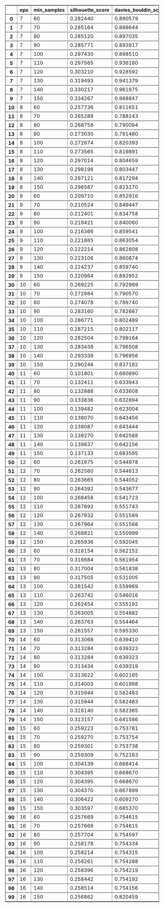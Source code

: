 <div>
<style scoped>
    .dataframe tbody tr th:only-of-type {
        vertical-align: middle;
    }

    .dataframe tbody tr th {
        vertical-align: top;
    }

    .dataframe thead th {
        text-align: right;
    }

</style>
<table border="1" class="dataframe">
  <thead>
    <tr style="text-align: right;">
      <th></th>
      <th>eps</th>
      <th>min_samples</th>
      <th>silhouette_score</th>
      <th>davies_bouldin_score</th>
      <th>n_outliers</th>
    </tr>
  </thead>
  <tbody>
    <tr>
      <th>0</th>
      <td>7</td>
      <td>60</td>
      <td>0.282440</td>
      <td>0.890579</td>
      <td>1962</td>
    </tr>
    <tr>
      <th>1</th>
      <td>7</td>
      <td>70</td>
      <td>0.285164</td>
      <td>0.888644</td>
      <td>2307</td>
    </tr>
    <tr>
      <th>2</th>
      <td>7</td>
      <td>80</td>
      <td>0.285120</td>
      <td>0.897035</td>
      <td>2507</td>
    </tr>
    <tr>
      <th>3</th>
      <td>7</td>
      <td>90</td>
      <td>0.285771</td>
      <td>0.893917</td>
      <td>2782</td>
    </tr>
    <tr>
      <th>4</th>
      <td>7</td>
      <td>100</td>
      <td>0.297430</td>
      <td>0.898510</td>
      <td>3287</td>
    </tr>
    <tr>
      <th>5</th>
      <td>7</td>
      <td>110</td>
      <td>0.297565</td>
      <td>0.936160</td>
      <td>3429</td>
    </tr>
    <tr>
      <th>6</th>
      <td>7</td>
      <td>120</td>
      <td>0.303210</td>
      <td>0.928592</td>
      <td>3865</td>
    </tr>
    <tr>
      <th>7</th>
      <td>7</td>
      <td>130</td>
      <td>0.319493</td>
      <td>0.941379</td>
      <td>4165</td>
    </tr>
    <tr>
      <th>8</th>
      <td>7</td>
      <td>140</td>
      <td>0.330217</td>
      <td>0.961975</td>
      <td>4999</td>
    </tr>
    <tr>
      <th>9</th>
      <td>7</td>
      <td>150</td>
      <td>0.334267</td>
      <td>0.988847</td>
      <td>5584</td>
    </tr>
    <tr>
      <th>10</th>
      <td>8</td>
      <td>60</td>
      <td>0.257736</td>
      <td>0.811651</td>
      <td>1209</td>
    </tr>
    <tr>
      <th>11</th>
      <td>8</td>
      <td>70</td>
      <td>0.265289</td>
      <td>0.788243</td>
      <td>1547</td>
    </tr>
    <tr>
      <th>12</th>
      <td>8</td>
      <td>80</td>
      <td>0.268758</td>
      <td>0.790094</td>
      <td>1744</td>
    </tr>
    <tr>
      <th>13</th>
      <td>8</td>
      <td>90</td>
      <td>0.273030</td>
      <td>0.791480</td>
      <td>1889</td>
    </tr>
    <tr>
      <th>14</th>
      <td>8</td>
      <td>100</td>
      <td>0.272674</td>
      <td>0.820393</td>
      <td>2170</td>
    </tr>
    <tr>
      <th>15</th>
      <td>8</td>
      <td>110</td>
      <td>0.273565</td>
      <td>0.819891</td>
      <td>2217</td>
    </tr>
    <tr>
      <th>16</th>
      <td>8</td>
      <td>120</td>
      <td>0.297014</td>
      <td>0.804659</td>
      <td>2350</td>
    </tr>
    <tr>
      <th>17</th>
      <td>8</td>
      <td>130</td>
      <td>0.298196</td>
      <td>0.803447</td>
      <td>2436</td>
    </tr>
    <tr>
      <th>18</th>
      <td>8</td>
      <td>140</td>
      <td>0.297121</td>
      <td>0.817294</td>
      <td>2577</td>
    </tr>
    <tr>
      <th>19</th>
      <td>8</td>
      <td>150</td>
      <td>0.296587</td>
      <td>0.823170</td>
      <td>2982</td>
    </tr>
    <tr>
      <th>20</th>
      <td>9</td>
      <td>60</td>
      <td>0.209710</td>
      <td>0.852916</td>
      <td>840</td>
    </tr>
    <tr>
      <th>21</th>
      <td>9</td>
      <td>70</td>
      <td>0.210524</td>
      <td>0.849447</td>
      <td>946</td>
    </tr>
    <tr>
      <th>22</th>
      <td>9</td>
      <td>80</td>
      <td>0.212401</td>
      <td>0.834758</td>
      <td>1092</td>
    </tr>
    <tr>
      <th>23</th>
      <td>9</td>
      <td>90</td>
      <td>0.218421</td>
      <td>0.840060</td>
      <td>1249</td>
    </tr>
    <tr>
      <th>24</th>
      <td>9</td>
      <td>100</td>
      <td>0.216366</td>
      <td>0.859541</td>
      <td>1483</td>
    </tr>
    <tr>
      <th>25</th>
      <td>9</td>
      <td>110</td>
      <td>0.221885</td>
      <td>0.863054</td>
      <td>1607</td>
    </tr>
    <tr>
      <th>26</th>
      <td>9</td>
      <td>120</td>
      <td>0.222214</td>
      <td>0.862808</td>
      <td>1625</td>
    </tr>
    <tr>
      <th>27</th>
      <td>9</td>
      <td>130</td>
      <td>0.223106</td>
      <td>0.860874</td>
      <td>1676</td>
    </tr>
    <tr>
      <th>28</th>
      <td>9</td>
      <td>140</td>
      <td>0.224237</td>
      <td>0.859740</td>
      <td>1732</td>
    </tr>
    <tr>
      <th>29</th>
      <td>9</td>
      <td>150</td>
      <td>0.220964</td>
      <td>0.892952</td>
      <td>1901</td>
    </tr>
    <tr>
      <th>30</th>
      <td>10</td>
      <td>60</td>
      <td>0.269225</td>
      <td>0.792969</td>
      <td>584</td>
    </tr>
    <tr>
      <th>31</th>
      <td>10</td>
      <td>70</td>
      <td>0.272984</td>
      <td>0.790570</td>
      <td>719</td>
    </tr>
    <tr>
      <th>32</th>
      <td>10</td>
      <td>80</td>
      <td>0.274078</td>
      <td>0.789740</td>
      <td>742</td>
    </tr>
    <tr>
      <th>33</th>
      <td>10</td>
      <td>90</td>
      <td>0.283160</td>
      <td>0.782667</td>
      <td>851</td>
    </tr>
    <tr>
      <th>34</th>
      <td>10</td>
      <td>100</td>
      <td>0.286771</td>
      <td>0.802489</td>
      <td>1114</td>
    </tr>
    <tr>
      <th>35</th>
      <td>10</td>
      <td>110</td>
      <td>0.287215</td>
      <td>0.802117</td>
      <td>1128</td>
    </tr>
    <tr>
      <th>36</th>
      <td>10</td>
      <td>120</td>
      <td>0.282504</td>
      <td>0.799164</td>
      <td>1193</td>
    </tr>
    <tr>
      <th>37</th>
      <td>10</td>
      <td>130</td>
      <td>0.283438</td>
      <td>0.796508</td>
      <td>1232</td>
    </tr>
    <tr>
      <th>38</th>
      <td>10</td>
      <td>140</td>
      <td>0.293338</td>
      <td>0.796956</td>
      <td>1362</td>
    </tr>
    <tr>
      <th>39</th>
      <td>10</td>
      <td>150</td>
      <td>0.290248</td>
      <td>0.837182</td>
      <td>1517</td>
    </tr>
    <tr>
      <th>40</th>
      <td>11</td>
      <td>60</td>
      <td>0.101801</td>
      <td>0.680890</td>
      <td>433</td>
    </tr>
    <tr>
      <th>41</th>
      <td>11</td>
      <td>70</td>
      <td>0.132411</td>
      <td>0.633943</td>
      <td>537</td>
    </tr>
    <tr>
      <th>42</th>
      <td>11</td>
      <td>80</td>
      <td>0.132888</td>
      <td>0.633608</td>
      <td>548</td>
    </tr>
    <tr>
      <th>43</th>
      <td>11</td>
      <td>90</td>
      <td>0.133836</td>
      <td>0.632894</td>
      <td>573</td>
    </tr>
    <tr>
      <th>44</th>
      <td>11</td>
      <td>100</td>
      <td>0.139482</td>
      <td>0.623004</td>
      <td>749</td>
    </tr>
    <tr>
      <th>45</th>
      <td>11</td>
      <td>110</td>
      <td>0.138070</td>
      <td>0.643456</td>
      <td>871</td>
    </tr>
    <tr>
      <th>46</th>
      <td>11</td>
      <td>120</td>
      <td>0.138087</td>
      <td>0.643444</td>
      <td>872</td>
    </tr>
    <tr>
      <th>47</th>
      <td>11</td>
      <td>130</td>
      <td>0.139270</td>
      <td>0.642588</td>
      <td>907</td>
    </tr>
    <tr>
      <th>48</th>
      <td>11</td>
      <td>140</td>
      <td>0.139837</td>
      <td>0.642156</td>
      <td>925</td>
    </tr>
    <tr>
      <th>49</th>
      <td>11</td>
      <td>150</td>
      <td>0.137133</td>
      <td>0.683595</td>
      <td>1126</td>
    </tr>
    <tr>
      <th>50</th>
      <td>12</td>
      <td>60</td>
      <td>0.261975</td>
      <td>0.544978</td>
      <td>362</td>
    </tr>
    <tr>
      <th>51</th>
      <td>12</td>
      <td>70</td>
      <td>0.262560</td>
      <td>0.544613</td>
      <td>409</td>
    </tr>
    <tr>
      <th>52</th>
      <td>12</td>
      <td>80</td>
      <td>0.263665</td>
      <td>0.544052</td>
      <td>429</td>
    </tr>
    <tr>
      <th>53</th>
      <td>12</td>
      <td>90</td>
      <td>0.264392</td>
      <td>0.543677</td>
      <td>443</td>
    </tr>
    <tr>
      <th>54</th>
      <td>12</td>
      <td>100</td>
      <td>0.268458</td>
      <td>0.541723</td>
      <td>563</td>
    </tr>
    <tr>
      <th>55</th>
      <td>12</td>
      <td>110</td>
      <td>0.267692</td>
      <td>0.551743</td>
      <td>694</td>
    </tr>
    <tr>
      <th>56</th>
      <td>12</td>
      <td>120</td>
      <td>0.267932</td>
      <td>0.551589</td>
      <td>701</td>
    </tr>
    <tr>
      <th>57</th>
      <td>12</td>
      <td>130</td>
      <td>0.267964</td>
      <td>0.551568</td>
      <td>702</td>
    </tr>
    <tr>
      <th>58</th>
      <td>12</td>
      <td>140</td>
      <td>0.268821</td>
      <td>0.550999</td>
      <td>728</td>
    </tr>
    <tr>
      <th>59</th>
      <td>12</td>
      <td>150</td>
      <td>0.265936</td>
      <td>0.592045</td>
      <td>889</td>
    </tr>
    <tr>
      <th>60</th>
      <td>13</td>
      <td>60</td>
      <td>0.316154</td>
      <td>0.562152</td>
      <td>256</td>
    </tr>
    <tr>
      <th>61</th>
      <td>13</td>
      <td>70</td>
      <td>0.316684</td>
      <td>0.561954</td>
      <td>266</td>
    </tr>
    <tr>
      <th>62</th>
      <td>13</td>
      <td>80</td>
      <td>0.317004</td>
      <td>0.561838</td>
      <td>271</td>
    </tr>
    <tr>
      <th>63</th>
      <td>13</td>
      <td>90</td>
      <td>0.317505</td>
      <td>0.531005</td>
      <td>304</td>
    </tr>
    <tr>
      <th>64</th>
      <td>13</td>
      <td>100</td>
      <td>0.261542</td>
      <td>0.559969</td>
      <td>308</td>
    </tr>
    <tr>
      <th>65</th>
      <td>13</td>
      <td>110</td>
      <td>0.263742</td>
      <td>0.546016</td>
      <td>374</td>
    </tr>
    <tr>
      <th>66</th>
      <td>13</td>
      <td>120</td>
      <td>0.262454</td>
      <td>0.555192</td>
      <td>491</td>
    </tr>
    <tr>
      <th>67</th>
      <td>13</td>
      <td>130</td>
      <td>0.263005</td>
      <td>0.554882</td>
      <td>501</td>
    </tr>
    <tr>
      <th>68</th>
      <td>13</td>
      <td>140</td>
      <td>0.263763</td>
      <td>0.554464</td>
      <td>515</td>
    </tr>
    <tr>
      <th>69</th>
      <td>13</td>
      <td>150</td>
      <td>0.261557</td>
      <td>0.595330</td>
      <td>694</td>
    </tr>
    <tr>
      <th>70</th>
      <td>14</td>
      <td>60</td>
      <td>0.313068</td>
      <td>0.639410</td>
      <td>238</td>
    </tr>
    <tr>
      <th>71</th>
      <td>14</td>
      <td>70</td>
      <td>0.313284</td>
      <td>0.639323</td>
      <td>241</td>
    </tr>
    <tr>
      <th>72</th>
      <td>14</td>
      <td>80</td>
      <td>0.313284</td>
      <td>0.639323</td>
      <td>241</td>
    </tr>
    <tr>
      <th>73</th>
      <td>14</td>
      <td>90</td>
      <td>0.313434</td>
      <td>0.639319</td>
      <td>242</td>
    </tr>
    <tr>
      <th>74</th>
      <td>14</td>
      <td>100</td>
      <td>0.313622</td>
      <td>0.602165</td>
      <td>271</td>
    </tr>
    <tr>
      <th>75</th>
      <td>14</td>
      <td>110</td>
      <td>0.314003</td>
      <td>0.601998</td>
      <td>277</td>
    </tr>
    <tr>
      <th>76</th>
      <td>14</td>
      <td>120</td>
      <td>0.315944</td>
      <td>0.582483</td>
      <td>401</td>
    </tr>
    <tr>
      <th>77</th>
      <td>14</td>
      <td>130</td>
      <td>0.315944</td>
      <td>0.582483</td>
      <td>401</td>
    </tr>
    <tr>
      <th>78</th>
      <td>14</td>
      <td>140</td>
      <td>0.316140</td>
      <td>0.582365</td>
      <td>405</td>
    </tr>
    <tr>
      <th>79</th>
      <td>14</td>
      <td>150</td>
      <td>0.313157</td>
      <td>0.641586</td>
      <td>555</td>
    </tr>
    <tr>
      <th>80</th>
      <td>15</td>
      <td>60</td>
      <td>0.259223</td>
      <td>0.753781</td>
      <td>177</td>
    </tr>
    <tr>
      <th>81</th>
      <td>15</td>
      <td>70</td>
      <td>0.259270</td>
      <td>0.753754</td>
      <td>178</td>
    </tr>
    <tr>
      <th>82</th>
      <td>15</td>
      <td>80</td>
      <td>0.259301</td>
      <td>0.753738</td>
      <td>179</td>
    </tr>
    <tr>
      <th>83</th>
      <td>15</td>
      <td>90</td>
      <td>0.259309</td>
      <td>0.752163</td>
      <td>180</td>
    </tr>
    <tr>
      <th>84</th>
      <td>15</td>
      <td>100</td>
      <td>0.304139</td>
      <td>0.668414</td>
      <td>181</td>
    </tr>
    <tr>
      <th>85</th>
      <td>15</td>
      <td>110</td>
      <td>0.304395</td>
      <td>0.668670</td>
      <td>182</td>
    </tr>
    <tr>
      <th>86</th>
      <td>15</td>
      <td>120</td>
      <td>0.304395</td>
      <td>0.668670</td>
      <td>182</td>
    </tr>
    <tr>
      <th>87</th>
      <td>15</td>
      <td>130</td>
      <td>0.304370</td>
      <td>0.667899</td>
      <td>187</td>
    </tr>
    <tr>
      <th>88</th>
      <td>15</td>
      <td>140</td>
      <td>0.306422</td>
      <td>0.609270</td>
      <td>328</td>
    </tr>
    <tr>
      <th>89</th>
      <td>15</td>
      <td>150</td>
      <td>0.303597</td>
      <td>0.685370</td>
      <td>478</td>
    </tr>
    <tr>
      <th>90</th>
      <td>16</td>
      <td>60</td>
      <td>0.257669</td>
      <td>0.754615</td>
      <td>118</td>
    </tr>
    <tr>
      <th>91</th>
      <td>16</td>
      <td>70</td>
      <td>0.257669</td>
      <td>0.754615</td>
      <td>118</td>
    </tr>
    <tr>
      <th>92</th>
      <td>16</td>
      <td>80</td>
      <td>0.257704</td>
      <td>0.754597</td>
      <td>119</td>
    </tr>
    <tr>
      <th>93</th>
      <td>16</td>
      <td>90</td>
      <td>0.258178</td>
      <td>0.754334</td>
      <td>129</td>
    </tr>
    <tr>
      <th>94</th>
      <td>16</td>
      <td>100</td>
      <td>0.258214</td>
      <td>0.754315</td>
      <td>130</td>
    </tr>
    <tr>
      <th>95</th>
      <td>16</td>
      <td>110</td>
      <td>0.258261</td>
      <td>0.754288</td>
      <td>131</td>
    </tr>
    <tr>
      <th>96</th>
      <td>16</td>
      <td>120</td>
      <td>0.258396</td>
      <td>0.754219</td>
      <td>135</td>
    </tr>
    <tr>
      <th>97</th>
      <td>16</td>
      <td>130</td>
      <td>0.258442</td>
      <td>0.754192</td>
      <td>136</td>
    </tr>
    <tr>
      <th>98</th>
      <td>16</td>
      <td>140</td>
      <td>0.258514</td>
      <td>0.754156</td>
      <td>138</td>
    </tr>
    <tr>
      <th>99</th>
      <td>16</td>
      <td>150</td>
      <td>0.256862</td>
      <td>0.820459</td>
      <td>431</td>
    </tr>
  </tbody>
</table>
</div>

